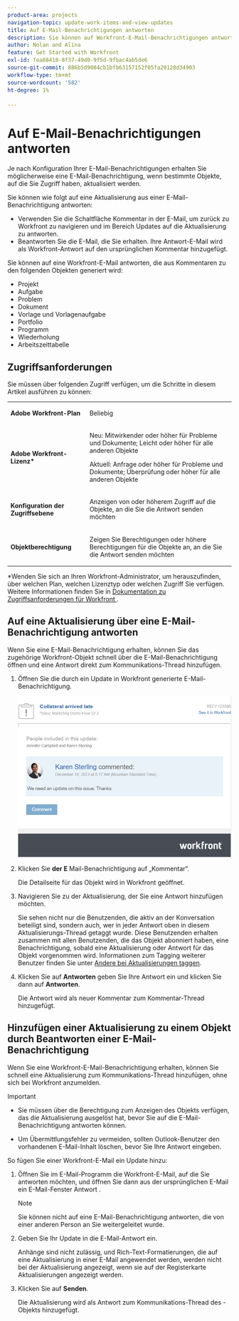 ```yaml
---
product-area: projects
navigation-topic: update-work-items-and-view-updates
title: Auf E-Mail-Benachrichtigungen antworten
description: Sie können auf Workfront-E-Mail-Benachrichtigungen antworten, die aus Kommentaren zu Projekten, Aufgaben, Problemen und anderen Objekten generiert wurden, um Antworten auf die ursprünglichen Kommentare in der Adobe Workfront-Anwendung hinzuzufügen.
author: Nolan and Alina
feature: Get Started with Workfront
exl-id: fea88410-8f37-49d0-9f5d-9fbac4ab5de6
source-git-commit: 886b5d9084cb1bfb63157152f05fa20128d34903
workflow-type: tm+mt
source-wordcount: '582'
ht-degree: 1%

---
```


# Auf E-Mail-Benachrichtigungen antworten

<!-- Audited: April 2024-->

Je nach Konfiguration Ihrer E-Mail-Benachrichtigungen erhalten Sie möglicherweise eine E-Mail-Benachrichtigung, wenn bestimmte Objekte, auf die Sie Zugriff haben, aktualisiert werden.

Sie können wie folgt auf eine Aktualisierung aus einer E-Mail-Benachrichtigung antworten:

* Verwenden Sie die Schaltfläche Kommentar in der E-Mail, um zurück zu Workfront zu navigieren und im Bereich Updates auf die Aktualisierung zu antworten.
* Beantworten Sie die E-Mail, die Sie erhalten. Ihre Antwort-E-Mail wird als Workfront-Antwort auf den ursprünglichen Kommentar hinzugefügt.

<!--
>[!NOTE]
>
>Replying to updates by email is not available for environments on Cluster 6.
-->

Sie können auf eine Workfront-E-Mail antworten, die aus Kommentaren zu den folgenden Objekten generiert wird:

* Projekt
* Aufgabe
* Problem
* Dokument
* Vorlage und Vorlagenaufgabe
* Portfolio
* Programm
* Wiederholung
* Arbeitszeittabelle

## Zugriffsanforderungen

Sie müssen über folgenden Zugriff verfügen, um die Schritte in diesem Artikel ausführen zu können:

<table style="table-layout:auto">
 <col> 
 <col> 
 <tbody> 
  <tr> 
   <td role="rowheader"><strong>Adobe Workfront-Plan</strong></td> 
   <td> <p>Beliebig</p> </td> 
  </tr> 
  <tr> 
   <td role="rowheader"><strong>Adobe Workfront-Lizenz*</strong></td> 
   <td> <p>Neu: Mitwirkender oder höher für Probleme und Dokumente; Leicht oder höher für alle anderen Objekte</p>
   <p>Aktuell: Anfrage oder höher für Probleme und Dokumente; Überprüfung oder höher für alle anderen Objekte</p> </td> 
  </tr> 
  <tr> 
   <td role="rowheader"><strong>Konfiguration der Zugriffsebene</strong></td> 
   <td> <p>Anzeigen von oder höherem Zugriff auf die Objekte, an die Sie die Antwort senden möchten</p> </td> 
  </tr> 
  <tr> 
   <td role="rowheader"><strong>Objektberechtigung</strong></td> 
   <td> <p>Zeigen Sie Berechtigungen oder höhere Berechtigungen für die Objekte an, an die Sie die Antwort senden möchten</p> </td> 
  </tr> 
 </tbody> 
</table>

*Wenden Sie sich an Ihren Workfront-Administrator, um herauszufinden, über welchen Plan, welchen Lizenztyp oder welchen Zugriff Sie verfügen. Weitere Informationen finden Sie in [ Dokumentation zu Zugriffsanforderungen für Workfront ](/help/quicksilver/administration-and-setup/add-users/access-levels-and-object-permissions/access-level-requirements-in-documentation.md).

## Auf eine Aktualisierung über eine E-Mail-Benachrichtigung antworten

Wenn Sie eine E-Mail-Benachrichtigung erhalten, können Sie das zugehörige Workfront-Objekt schnell über die E-Mail-Benachrichtigung öffnen und eine Antwort direkt zum Kommunikations-Thread hinzufügen.

1. Öffnen Sie die durch ein Update in Workfront generierte E-Mail-Benachrichtigung.

   ![email.png](assets/email-350x202.png)
1. Klicken Sie **der E** Mail-Benachrichtigung auf „Kommentar“.

   Die Detailseite für das Objekt wird in Workfront geöffnet.

1. Navigieren Sie zu der Aktualisierung, der Sie eine Antwort hinzufügen möchten.

   Sie sehen nicht nur die Benutzenden, die aktiv an der Konversation beteiligt sind, sondern auch, wer in jeder Antwort oben in diesem Aktualisierungs-Thread getaggt wurde. Diese Benutzenden erhalten zusammen mit allen Benutzenden, die das Objekt abonniert haben, eine Benachrichtigung, sobald eine Aktualisierung oder Antwort für das Objekt vorgenommen wird. Informationen zum Tagging weiterer Benutzer finden Sie unter [Andere bei Aktualisierungen taggen](../../workfront-basics/updating-work-items-and-viewing-updates/tag-others-on-updates.md).

1. Klicken Sie auf **Antworten** geben Sie Ihre Antwort ein und klicken Sie dann auf **Antworten**.

   Die Antwort wird als neuer Kommentar zum Kommentar-Thread hinzugefügt.

## Hinzufügen einer Aktualisierung zu einem Objekt durch Beantworten einer E-Mail-Benachrichtigung

Wenn Sie eine Workfront-E-Mail-Benachrichtigung erhalten, können Sie schnell eine Aktualisierung zum Kommunikations-Thread hinzufügen, ohne sich bei Workfront anzumelden.

>[!IMPORTANT]
>
>* Sie müssen über die Berechtigung zum Anzeigen des Objekts verfügen, das die Aktualisierung ausgelöst hat, bevor Sie auf die E-Mail-Benachrichtigung antworten können.
>
>* Um Übermittlungsfehler zu vermeiden, sollten Outlook-Benutzer den vorhandenen E-Mail-Inhalt löschen, bevor Sie Ihre Antwort eingeben.

So fügen Sie einer Workfront-E-Mail ein Update hinzu:

1. Öffnen Sie im E-Mail-Programm die Workfront-E-Mail, auf die Sie antworten möchten, und öffnen Sie dann aus der ursprünglichen E-Mail ein E-Mail-Fenster Antwort .

   >[!NOTE]
   >
   >    Sie können nicht auf eine E-Mail-Benachrichtigung antworten, die von einer anderen Person an Sie weitergeleitet wurde.


1. Geben Sie Ihr Update in die E-Mail-Antwort ein.

   Anhänge sind nicht zulässig, und Rich-Text-Formatierungen, die auf eine Aktualisierung in einer E-Mail angewendet werden, werden nicht bei der Aktualisierung angezeigt, wenn sie auf der Registerkarte Aktualisierungen angezeigt werden.
1. Klicken Sie auf **Senden**.

   Die Aktualisierung wird als Antwort zum Kommunikations-Thread des -Objekts hinzugefügt.
